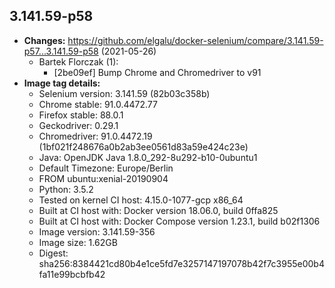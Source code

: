 ## 3.141.59-p58
 + **Changes:** https://github.com/elgalu/docker-selenium/compare/3.141.59-p57...3.141.59-p58 (2021-05-26)
    + Bartek Florczak (1):
        * [2be09ef] Bump Chrome and Chromedriver to v91
 + **Image tag details:**
    + Selenium version: 3.141.59 (82b03c358b)
    + Chrome stable:  91.0.4472.77
    + Firefox stable: 88.0.1
    + Geckodriver: 0.29.1
    + Chromedriver: 91.0.4472.19 (1bf021f248676a0b2ab3ee0561d83a59e424c23e)
    + Java: OpenJDK Java 1.8.0_292-8u292-b10-0ubuntu1
    + Default Timezone: Europe/Berlin
    + FROM ubuntu:xenial-20190904
    + Python: 3.5.2
    + Tested on kernel CI  host: 4.15.0-1077-gcp x86_64
    + Built at CI  host with: Docker version 18.06.0, build 0ffa825
    + Built at CI  host with: Docker Compose version 1.23.1, build b02f1306
    + Image version: 3.141.59-356
    + Image size: 1.62GB
    + Digest: sha256:8384421cd80b4e1ce5fd7e3257147197078b42f7c3955e00b4fa11e99bcbfb42

